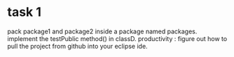 # task 1
pack package1 and package2 inside a package named packages.
implement the testPublic method() in classD.
productivity : figure out how to pull the project from github into your eclipse ide.